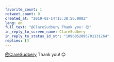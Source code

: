```yaml
---
favorite_count: 1
retweet_count: 0
created_at: "2019-02-14T15:38:56.000Z"
lang: en
full_text: "@ClareSudbery Thank you! 😊"
in_reply_to_screen_name: ClareSudbery
in_reply_to_status_id_str: "1096052095701131264"
replies: []
---
```


[@ClareSudbery](https://twitter.com/ClareSudbery) Thank you! 😊

